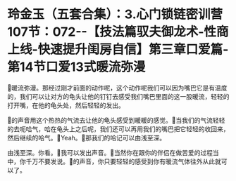# 玲金玉（五套合集）：3.心门锁链密训营 107节：072--【技法篇驭夫御龙术-性商上线-快速提升闺房自信】第三章口爱篇-第14节口爱13式暖流弥漫

🎼暖流弥漫。那经过刚才前面的动作呢，这个动作呢我们可以因为嘴巴它是有温度的，我们可以让对方的龟头让他的钉钉去感受我们嘴巴里面的这一股暖流，轻轻的打开嘴，在他的龟头处，然后轻轻的发出。

🎼的声音用这个热热的气流去让他的龟头感受到暖暖的感觉。🎼当我们的气流轻轻的去呃哈气，哈在龟头上之后呢，我们还可以再用我们的嘴巴把它轻轻的收回来，然后继续的哈气。🎼Yeah。🎼那我们的哈记可以由浅至深。

由浅至深。你看。🎼我可以发出声音。🎼当然你在跟你的伴侣在做苦爱的过程当中，你千万不要发说。🎼的声音，你只要轻轻的感受到你有暖流气体往外从此就可以了。

